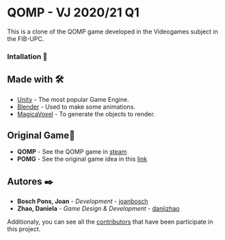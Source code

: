 # QOMP - VJ 2020/21 Q1

This is a clone of the QOMP game developed in the Videogames subject in the FIB-UPC.

### Intallation 🔧

## Made with 🛠️

* [Unity](https://unity.com/) - The most popular Game Engine.
* [Blender](https://www.blender.org/) - Used to make some animations.
* [MagicaVoxel](https://ephtracy.github.io/) - To generate the objects to render.

## Original Game📌

* **QOMP** - See the QOMP game in [steam](https://store.steampowered.com/app/1066900/qomp)
* **POMG** - See the original game idea in this [link](https://www.newgrounds.com/portal/view/683949)

## Autores ✒️

* **Bosch Pons, Joan** - *Development* - [joanbosch](https://github.com/joanbosch)
* **Zhao, Daniela** - *Game Design & Development* - [daniizhao](https://github.com/daniizhao)

Additionaly, you can see all the [contributors](https://github.com/your/project/contributors) that have been participate in this project.

